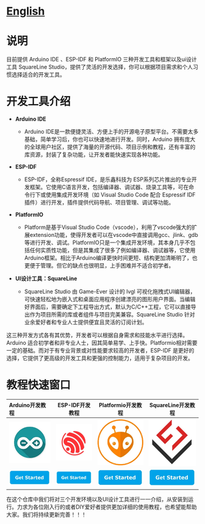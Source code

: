 # [English](README.md)
# 说明
目前提供 Arduino IDE 、ESP-IDF 和 PlatformIO 三种开发工具和框架以及ui设计工具 SquareLine Studio，提供了灵活的开发选择，你可以根据项目需求和个人习惯选择适合的开发工具。

# 开发工具介绍
	
* **Arduino IDE**

  * Arduino IDE是一款便捷灵活、方便上手的开源电子原型平台。不需要太多基础，简单学习后，你也可以快速地进行开发。同时，Arduino 拥有庞大的全球用户社区，提供了海量的开源代码、项目示例和教程，还有丰富的库资源，封装了复杂功能，让开发者能快速实现各种功能。

* **ESP-IDF**

  * ESP-IDF，全称Espressif IDE，是乐鑫科技为 ESP系列芯片推出的专业开发框架。它使用C语言开发，包括编译器、调试器、烧录工具等，可在命令行下或使用集成开发环境（如 Visual Studio Code 配合 Espressif IDF 插件）进行开发，插件提供代码导航、项目管理、调试等功能。

* **PlatformIO**

  * Platform是基于Visual Studio Code（vscode），利用了vscode强大的扩展extension功能，使得开发者可以在vscode中直接调用gcc、jlink、gdb等进行开发、调试。PlatformIO只是一个集成开发环境，其本身几乎不包括任何实质性功能，但是其集成了很多了例如编译器、调试器等，它使用Arduino框架。相比于Arduino编译更快时间更短、结构更加清晰明了，也更便于管理。但它的缺点也很明显，上手困难并不适合初学者。

* **UI设计工具：SquareLine**
  * SquareLine Studio 由 Game-Ever 设计的 lvgl 可视化拖拽式UI编辑器，可快速轻松地为嵌入式和桌面应用程序创建漂亮的图形用户界面。当编辑好界面后，需要确定下工程导出方式，默认为C/C++工程，它可以直接导出作为项目所需的库或者组件与项目完美兼容。SquareLine Studio 针对业余爱好者和专业人士提供便宜且灵活的订阅计划。

这三种开发方式各有其优势，开发者可以根据自身需求和技能水平进行选择。Arduino 适合初学者和非专业人士，因其简单易学、上手快。Platformio相对需要一定的基础。而对于有专业背景或对性能要求较高的开发者，ESP-IDF 是更好的选择，它提供了更高级的开发工具和更强的控制能力，适用于复杂项目的开发。

# 教程快速窗口

| Arduino开发教程|ESP-IDF开发教程|Platformio开发教程|SquareLine开发教程|
| :------------ |:---------------:|:--------:|:-------------:|
|![](img/Arduino.webp) |![](img/ESP-IDF-Logo.webp) |![](img/PlatformIO-Logo.png) |![](img/SquareLineStudio-Logo.webp) |
| [![](img/GetStarted.webp)](https://github.com/VIEWESMART/VIEWE-Tutorial/blob/main/Arduino%20Tutorial/Arduino%20IDE%E5%AE%89%E8%A3%85%E5%8F%8A%E5%85%A5%E9%97%A8%E6%95%99%E7%A8%8B.md) | [![](img/GetStarted.webp)](https://github.com/VIEWESMART/VIEWE-Tutorial/blob/main/esp-idf/esp-idf%E6%96%B0%E6%89%8B%E5%85%A5%E9%97%A8%E6%95%99%E7%A8%8B.md) | [![](img/GetStarted.webp)]() | [![](img/GetStarted.webp)]() |

在这个仓库中我们将对三个开发环境以及UI设计工具进行一一介绍，从安装到运行。力求为各位刚入行的或者DIY爱好者提供更加详细的使用教程，也希望能帮助大家。我们将持续更新完善！！！


